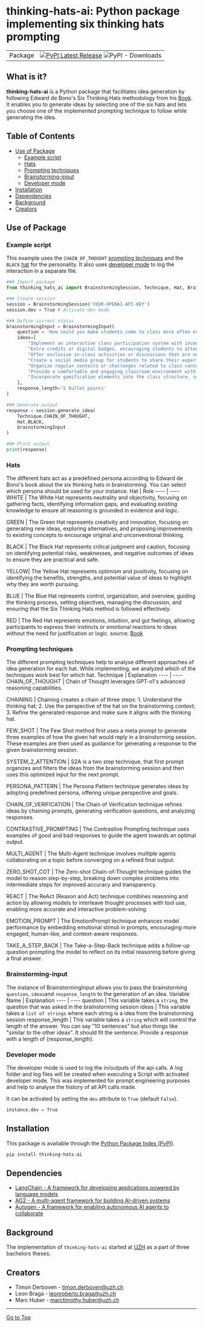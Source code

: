 # thinking-hats-ai: Python package implementing six thinking hats prompting

| | |
| --- | --- |
| Package | [![PyPI Latest Release](https://img.shields.io/pypi/v/thinking-hats-ai.svg)](https://pypi.org/project/thinking-hats-ai/) ![PyPI - Downloads](https://img.shields.io/pypi/dm/thinking-hats-ai)|


## What is it?
**thinking-hats-ai** is a Python package that facilitates idea generation by following Edward de Bono's Six Thinking Hats methodology from his [Book](https://swisscovery.slsp.ch/permalink/41SLSP_NETWORK/1ufb5t2/alma991081046019705501). It enables you to generate ideas by selecting one of the six hats and lets you choose one of the implemented prompting technique to follow while generating the idea.


## Table of Contents
- [Use of Package](#use-of-package)
    - [Example script](#example-script)
    - [Hats](#hats)
    - [Prompting techniques](#prompting-techniques)
    - [Brainstorming-input](#brainstorming-input)
    - [Developer mode](#developer-mode)
- [Installation](#installation)
- [Dependencies](#dependencies)
- [Background](#background)
- [Creators](#creators)


## Use of Package
### Example script
This example uses the `CHAIN_OF_THOUGHT` [prompting techniques](#prompting-techniques) and the `BLACK` [hat](#hats) for the personality. It also uses [developer mode](#developer-mode) to log the interaction in a separate file.
```python
### Import package
from thinking_hats_ai import BrainstormingSession, Technique, Hat, BrainstormingInput

### Create session
session = BrainstormingSession('YOUR-OPENAI-API-KEY')
session.dev = True # Activate dev mode

### Define current status
brainstormingInput = BrainstormingInput(
    question = 'How could you make students come to class more often even though there are podcasts provided for each lecture?',
    ideas=[
        "Implement an interactive class participation system with incentives",
        "Extra credits or digital badges, encouraging students to attend and engage actively",
        "Offer exclusive in-class activities or discussions that are not available in the podcasts",
        "Create a social media group for students to share their experiences and insights from attending class",
        "Organize regular contests or challenges related to class content, with prizes for participants",
        "Provide a comfortable and engaging classroom environment with refreshments and seating arrangements",
        "Incorporate gamification elements into the class structure, such as quizzes or team-based activities",
    ],
    response_length='5 bullet points'
)

### Generate output
response = session.generate_idea(
    Technique.CHAIN_OF_THOUGHT,
    Hat.BLACK,
    brainstormingInput
)

### Print output
print(response)
```

### Hats
The different hats act as a predefined persona according to Edward de Bono's book about the six thinking hats in brainstorming. You can select which persona should be used for your instance.
Hat   | Role
----  | ----
WHITE | The White Hat represents neutrality and objectivity, focusing on gathering facts, identifying information gaps, and evaluating existing knowledge to ensure all reasoning is grounded in evidence and logic.

GREEN | The Green Hat represents creativity and innovation, focusing on generating new ideas, exploring alternatives, and proposing improvements to existing concepts to encourage original and unconventional thinking.

BLACK | The Black Hat represents critical judgment and caution, focusing on identifying potential risks, weaknesses, and negative outcomes of ideas to ensure they are practical and safe.

YELLOW| The Yellow Hat represents optimism and positivity, focusing on identifying the benefits, strengths, and potential value of ideas to highlight why they are worth pursuing.

BLUE  | The Blue Hat represents control, organization, and overview, guiding the thinking process, setting objectives, managing the discussion, and ensuring that the Six Thinking Hats method is followed effectively.

RED   | The Red Hat represents emotions, intuition, and gut feelings, allowing participants to express their instincts or emotional reactions to ideas without the need for justification or logic.
source: [Book](https://swisscovery.slsp.ch/permalink/41SLSP_NETWORK/1ufb5t2/alma991081046019705501)


### Prompting techniques
The different prompting techniques help to analyse different approaches of idea generation for each hat. While implementing, we analyzed which of the techniques work best for which hat.
Technique               | Explanation
----                    | ----
CHAIN_OF_THOUGHT        | Chain of Thought leverages GPT-o1's advanced reasoning capabilities.

CHAINING                | Chaining creates a chain of three steps: 1. Understand the thinking hat; 2. Use the perspective of the hat on the brainstorming context; 3. Refine the generated response and make sure it aligns with the thinking hat.

FEW_SHOT                | The Few Shot method first uses a meta prompt to generate three examples of how the given hat would reply in a brainstorming session. These examples are then used as guidance for generating a response to the given brainstorming session.

SYSTEM_2_ATTENTION      | S2A is a two step technique, that first prompt organizes and filters the ideas from the brainstorming session and then uses this optimized input for the next prompt.

PERSONA_PATTERN         | The Persona Pattern technique generates ideas by adopting predefined persona, offering unique perspective and goals.

CHAIN_OF_VERIFICATION   | The Chain of Verification technique refines ideas by chaining prompts, generating verification questions, and analyzing responses.

CONTRASTIVE_PROMPTING   | The Contrastive Prompting technique uses examples of good and bad responses to guide the agent towards an optimal output.

MULTI_AGENT             | The Multi-Agent technique involves multiple agents collaborating on a topic before converging on a refined final output.

ZERO_SHOT_COT           | The Zero-shot Chain-of-Thought technique guides the model to reason step-by-step, breaking down complex problems into intermediate steps for improved accuracy and transparency.

REACT                   | The ReAct (Reason and Act) technique combines reasoning and action by allowing models to interleave thought processes with tool use, enabling more accurate and interactive problem-solving.

EMOTION_PROMPT          | The EmotionPrompt technique enhances model performance by embedding emotional stimuli in prompts, encouraging more engaged, human-like, and context-aware responses.

TAKE_A_STEP_BACK        | The Take-a-Step-Back technique adds a follow-up question prompting the model to reflect on its initial reasoning before giving a final answer.



### Brainstorming-input
The instance of BrainstormingInput allows you to pass the brainstorming `question`, `ideas`and `response_length` to the generation of an idea.
Variable Name    | Explanation
----             | ----
question         | This variable takes a `string`, the question that was asked in the brainstorming session
ideas            | This variable takes a `list of strings` where each string is a idea from the brainstorming session
response_length  | This variable takes a `string` which will control the length of the answer. You can say "10 sentences" but also things like "similar to the other ideas". It should fit the sentence: Provide a response with a length of {response_length}.


### Developer mode
The developer mode is used to log the in/outputs of the api calls. A log folder and log files will be created when executing a Script with activated developer mode. This was implemented for prompt engineering purposes and help to analyse the history of all API calls made. 

It can be activated by setting the `dev` attribute to `True` (default `False`).
```python
instance.dev = True
```


## Installation
This package is available through the [Python
Package Index (PyPI)](https://pypi.org/project/thinking-hats-ai).

```sh
pip install thinking-hats-ai
```


## Dependencies
- [LangChain - A framework for developing applications powered by language models](https://www.langchain.com)
- [AG2 - A multi-agent framework for building AI-driven systems](https://ag2.ai)
- [Autogen - A framework for enabling autonomous AI agents to collaborate](https://microsoft.github.io/autogen/stable//index.html)


## Background
The implementation of ``thinking-hats-ai`` started at [UZH](https://www.uzh.ch) as a part of three bachelors theses.


## Creators
- Timon Derboven - [timon.derboven@uzh.ch](mailto:timon.derboven@uzh.ch)
- Leon Braga - [leonroberto.braga@uzh.ch](mailto:leonroberto.braga@uzh.ch)
- Marc Huber - [marctimothy.huber@uzh.ch](mailto:marctimothy.huber@uzh.ch)


<hr>

[Go to Top](#table-of-contents)